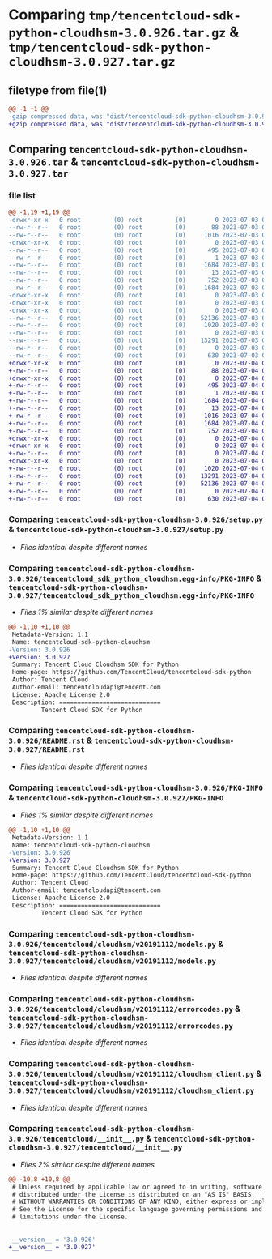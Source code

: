 # Comparing `tmp/tencentcloud-sdk-python-cloudhsm-3.0.926.tar.gz` & `tmp/tencentcloud-sdk-python-cloudhsm-3.0.927.tar.gz`

## filetype from file(1)

```diff
@@ -1 +1 @@
-gzip compressed data, was "dist/tencentcloud-sdk-python-cloudhsm-3.0.926.tar", last modified: Mon Jul  3 00:22:39 2023, max compression
+gzip compressed data, was "dist/tencentcloud-sdk-python-cloudhsm-3.0.927.tar", last modified: Tue Jul  4 00:18:18 2023, max compression
```

## Comparing `tencentcloud-sdk-python-cloudhsm-3.0.926.tar` & `tencentcloud-sdk-python-cloudhsm-3.0.927.tar`

### file list

```diff
@@ -1,19 +1,19 @@
-drwxr-xr-x   0 root         (0) root         (0)        0 2023-07-03 00:22:39.000000 tencentcloud-sdk-python-cloudhsm-3.0.926/
--rw-r--r--   0 root         (0) root         (0)       88 2023-07-03 00:22:39.000000 tencentcloud-sdk-python-cloudhsm-3.0.926/setup.cfg
--rw-r--r--   0 root         (0) root         (0)     1016 2023-07-03 00:22:39.000000 tencentcloud-sdk-python-cloudhsm-3.0.926/setup.py
-drwxr-xr-x   0 root         (0) root         (0)        0 2023-07-03 00:22:39.000000 tencentcloud-sdk-python-cloudhsm-3.0.926/tencentcloud_sdk_python_cloudhsm.egg-info/
--rw-r--r--   0 root         (0) root         (0)      495 2023-07-03 00:22:39.000000 tencentcloud-sdk-python-cloudhsm-3.0.926/tencentcloud_sdk_python_cloudhsm.egg-info/SOURCES.txt
--rw-r--r--   0 root         (0) root         (0)        1 2023-07-03 00:22:39.000000 tencentcloud-sdk-python-cloudhsm-3.0.926/tencentcloud_sdk_python_cloudhsm.egg-info/dependency_links.txt
--rw-r--r--   0 root         (0) root         (0)     1684 2023-07-03 00:22:39.000000 tencentcloud-sdk-python-cloudhsm-3.0.926/tencentcloud_sdk_python_cloudhsm.egg-info/PKG-INFO
--rw-r--r--   0 root         (0) root         (0)       13 2023-07-03 00:22:39.000000 tencentcloud-sdk-python-cloudhsm-3.0.926/tencentcloud_sdk_python_cloudhsm.egg-info/top_level.txt
--rw-r--r--   0 root         (0) root         (0)      752 2023-07-03 00:22:39.000000 tencentcloud-sdk-python-cloudhsm-3.0.926/README.rst
--rw-r--r--   0 root         (0) root         (0)     1684 2023-07-03 00:22:39.000000 tencentcloud-sdk-python-cloudhsm-3.0.926/PKG-INFO
-drwxr-xr-x   0 root         (0) root         (0)        0 2023-07-03 00:22:39.000000 tencentcloud-sdk-python-cloudhsm-3.0.926/tencentcloud/
-drwxr-xr-x   0 root         (0) root         (0)        0 2023-07-03 00:22:39.000000 tencentcloud-sdk-python-cloudhsm-3.0.926/tencentcloud/cloudhsm/
-drwxr-xr-x   0 root         (0) root         (0)        0 2023-07-03 00:22:39.000000 tencentcloud-sdk-python-cloudhsm-3.0.926/tencentcloud/cloudhsm/v20191112/
--rw-r--r--   0 root         (0) root         (0)    52136 2023-07-03 00:22:39.000000 tencentcloud-sdk-python-cloudhsm-3.0.926/tencentcloud/cloudhsm/v20191112/models.py
--rw-r--r--   0 root         (0) root         (0)     1020 2023-07-03 00:22:39.000000 tencentcloud-sdk-python-cloudhsm-3.0.926/tencentcloud/cloudhsm/v20191112/errorcodes.py
--rw-r--r--   0 root         (0) root         (0)        0 2023-07-03 00:22:39.000000 tencentcloud-sdk-python-cloudhsm-3.0.926/tencentcloud/cloudhsm/v20191112/__init__.py
--rw-r--r--   0 root         (0) root         (0)    13291 2023-07-03 00:22:39.000000 tencentcloud-sdk-python-cloudhsm-3.0.926/tencentcloud/cloudhsm/v20191112/cloudhsm_client.py
--rw-r--r--   0 root         (0) root         (0)        0 2023-07-03 00:22:39.000000 tencentcloud-sdk-python-cloudhsm-3.0.926/tencentcloud/cloudhsm/__init__.py
--rw-r--r--   0 root         (0) root         (0)      630 2023-07-03 00:22:39.000000 tencentcloud-sdk-python-cloudhsm-3.0.926/tencentcloud/__init__.py
+drwxr-xr-x   0 root         (0) root         (0)        0 2023-07-04 00:18:18.000000 tencentcloud-sdk-python-cloudhsm-3.0.927/
+-rw-r--r--   0 root         (0) root         (0)       88 2023-07-04 00:18:18.000000 tencentcloud-sdk-python-cloudhsm-3.0.927/setup.cfg
+drwxr-xr-x   0 root         (0) root         (0)        0 2023-07-04 00:18:18.000000 tencentcloud-sdk-python-cloudhsm-3.0.927/tencentcloud_sdk_python_cloudhsm.egg-info/
+-rw-r--r--   0 root         (0) root         (0)      495 2023-07-04 00:18:18.000000 tencentcloud-sdk-python-cloudhsm-3.0.927/tencentcloud_sdk_python_cloudhsm.egg-info/SOURCES.txt
+-rw-r--r--   0 root         (0) root         (0)        1 2023-07-04 00:18:18.000000 tencentcloud-sdk-python-cloudhsm-3.0.927/tencentcloud_sdk_python_cloudhsm.egg-info/dependency_links.txt
+-rw-r--r--   0 root         (0) root         (0)     1684 2023-07-04 00:18:18.000000 tencentcloud-sdk-python-cloudhsm-3.0.927/tencentcloud_sdk_python_cloudhsm.egg-info/PKG-INFO
+-rw-r--r--   0 root         (0) root         (0)       13 2023-07-04 00:18:18.000000 tencentcloud-sdk-python-cloudhsm-3.0.927/tencentcloud_sdk_python_cloudhsm.egg-info/top_level.txt
+-rw-r--r--   0 root         (0) root         (0)     1016 2023-07-04 00:18:18.000000 tencentcloud-sdk-python-cloudhsm-3.0.927/setup.py
+-rw-r--r--   0 root         (0) root         (0)     1684 2023-07-04 00:18:18.000000 tencentcloud-sdk-python-cloudhsm-3.0.927/PKG-INFO
+-rw-r--r--   0 root         (0) root         (0)      752 2023-07-04 00:18:18.000000 tencentcloud-sdk-python-cloudhsm-3.0.927/README.rst
+drwxr-xr-x   0 root         (0) root         (0)        0 2023-07-04 00:18:18.000000 tencentcloud-sdk-python-cloudhsm-3.0.927/tencentcloud/
+drwxr-xr-x   0 root         (0) root         (0)        0 2023-07-04 00:18:18.000000 tencentcloud-sdk-python-cloudhsm-3.0.927/tencentcloud/cloudhsm/
+-rw-r--r--   0 root         (0) root         (0)        0 2023-07-04 00:18:18.000000 tencentcloud-sdk-python-cloudhsm-3.0.927/tencentcloud/cloudhsm/__init__.py
+drwxr-xr-x   0 root         (0) root         (0)        0 2023-07-04 00:18:18.000000 tencentcloud-sdk-python-cloudhsm-3.0.927/tencentcloud/cloudhsm/v20191112/
+-rw-r--r--   0 root         (0) root         (0)     1020 2023-07-04 00:18:18.000000 tencentcloud-sdk-python-cloudhsm-3.0.927/tencentcloud/cloudhsm/v20191112/errorcodes.py
+-rw-r--r--   0 root         (0) root         (0)    13291 2023-07-04 00:18:18.000000 tencentcloud-sdk-python-cloudhsm-3.0.927/tencentcloud/cloudhsm/v20191112/cloudhsm_client.py
+-rw-r--r--   0 root         (0) root         (0)    52136 2023-07-04 00:18:18.000000 tencentcloud-sdk-python-cloudhsm-3.0.927/tencentcloud/cloudhsm/v20191112/models.py
+-rw-r--r--   0 root         (0) root         (0)        0 2023-07-04 00:18:18.000000 tencentcloud-sdk-python-cloudhsm-3.0.927/tencentcloud/cloudhsm/v20191112/__init__.py
+-rw-r--r--   0 root         (0) root         (0)      630 2023-07-04 00:18:18.000000 tencentcloud-sdk-python-cloudhsm-3.0.927/tencentcloud/__init__.py
```

### Comparing `tencentcloud-sdk-python-cloudhsm-3.0.926/setup.py` & `tencentcloud-sdk-python-cloudhsm-3.0.927/setup.py`

 * *Files identical despite different names*

### Comparing `tencentcloud-sdk-python-cloudhsm-3.0.926/tencentcloud_sdk_python_cloudhsm.egg-info/PKG-INFO` & `tencentcloud-sdk-python-cloudhsm-3.0.927/tencentcloud_sdk_python_cloudhsm.egg-info/PKG-INFO`

 * *Files 1% similar despite different names*

```diff
@@ -1,10 +1,10 @@
 Metadata-Version: 1.1
 Name: tencentcloud-sdk-python-cloudhsm
-Version: 3.0.926
+Version: 3.0.927
 Summary: Tencent Cloud Cloudhsm SDK for Python
 Home-page: https://github.com/TencentCloud/tencentcloud-sdk-python
 Author: Tencent Cloud
 Author-email: tencentcloudapi@tencent.com
 License: Apache License 2.0
 Description: ============================
         Tencent Cloud SDK for Python
```

### Comparing `tencentcloud-sdk-python-cloudhsm-3.0.926/README.rst` & `tencentcloud-sdk-python-cloudhsm-3.0.927/README.rst`

 * *Files identical despite different names*

### Comparing `tencentcloud-sdk-python-cloudhsm-3.0.926/PKG-INFO` & `tencentcloud-sdk-python-cloudhsm-3.0.927/PKG-INFO`

 * *Files 1% similar despite different names*

```diff
@@ -1,10 +1,10 @@
 Metadata-Version: 1.1
 Name: tencentcloud-sdk-python-cloudhsm
-Version: 3.0.926
+Version: 3.0.927
 Summary: Tencent Cloud Cloudhsm SDK for Python
 Home-page: https://github.com/TencentCloud/tencentcloud-sdk-python
 Author: Tencent Cloud
 Author-email: tencentcloudapi@tencent.com
 License: Apache License 2.0
 Description: ============================
         Tencent Cloud SDK for Python
```

### Comparing `tencentcloud-sdk-python-cloudhsm-3.0.926/tencentcloud/cloudhsm/v20191112/models.py` & `tencentcloud-sdk-python-cloudhsm-3.0.927/tencentcloud/cloudhsm/v20191112/models.py`

 * *Files identical despite different names*

### Comparing `tencentcloud-sdk-python-cloudhsm-3.0.926/tencentcloud/cloudhsm/v20191112/errorcodes.py` & `tencentcloud-sdk-python-cloudhsm-3.0.927/tencentcloud/cloudhsm/v20191112/errorcodes.py`

 * *Files identical despite different names*

### Comparing `tencentcloud-sdk-python-cloudhsm-3.0.926/tencentcloud/cloudhsm/v20191112/cloudhsm_client.py` & `tencentcloud-sdk-python-cloudhsm-3.0.927/tencentcloud/cloudhsm/v20191112/cloudhsm_client.py`

 * *Files identical despite different names*

### Comparing `tencentcloud-sdk-python-cloudhsm-3.0.926/tencentcloud/__init__.py` & `tencentcloud-sdk-python-cloudhsm-3.0.927/tencentcloud/__init__.py`

 * *Files 2% similar despite different names*

```diff
@@ -10,8 +10,8 @@
 # Unless required by applicable law or agreed to in writing, software
 # distributed under the License is distributed on an "AS IS" BASIS,
 # WITHOUT WARRANTIES OR CONDITIONS OF ANY KIND, either express or implied.
 # See the License for the specific language governing permissions and
 # limitations under the License.
 
 
-__version__ = '3.0.926'
+__version__ = '3.0.927'
```

